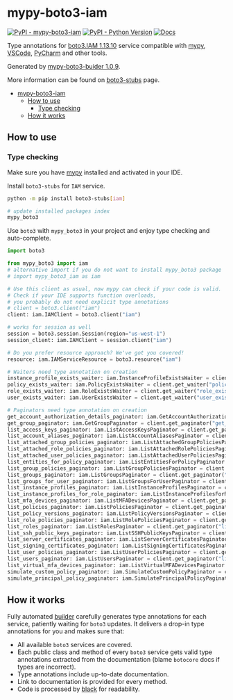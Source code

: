 # mypy-boto3-iam

[![PyPI - mypy-boto3-iam](https://img.shields.io/pypi/v/mypy-boto3-iam.svg?color=blue)](https://pypi.org/project/mypy-boto3-iam)
[![PyPI - Python Version](https://img.shields.io/pypi/pyversions/mypy-boto3-iam.svg?color=blue)](https://pypi.org/project/mypy-boto3-iam)
[![Docs](https://img.shields.io/readthedocs/mypy-boto3-builder.svg?color=blue)](https://mypy-boto3-builder.readthedocs.io/)

Type annotations for
[boto3.IAM 1.13.10](https://boto3.amazonaws.com/v1/documentation/api/1.13.10/reference/services/iam.html#IAM) service
compatible with [mypy](https://github.com/python/mypy), [VSCode](https://code.visualstudio.com/),
[PyCharm](https://www.jetbrains.com/pycharm/) and other tools.

Generated by [mypy-boto3-buider 1.0.9](https://github.com/vemel/mypy_boto3_builder).

More information can be found on [boto3-stubs](https://pypi.org/project/boto3-stubs/) page.

- [mypy-boto3-iam](#mypy-boto3-iam)
  - [How to use](#how-to-use)
    - [Type checking](#type-checking)
  - [How it works](#how-it-works)

## How to use

### Type checking

Make sure you have [mypy](https://github.com/python/mypy) installed and activated in your IDE.

Install `boto3-stubs` for `IAM` service.

```bash
python -m pip install boto3-stubs[iam]

# update installed packages index
mypy_boto3
```

Use `boto3` with `mypy_boto3` in your project and enjoy type checking and auto-complete.

```python
import boto3

from mypy_boto3 import iam
# alternative import if you do not want to install mypy_boto3 package
# import mypy_boto3_iam as iam

# Use this client as usual, now mypy can check if your code is valid.
# Check if your IDE supports function overloads,
# you probably do not need explicit type annotations
# client = boto3.client("iam")
client: iam.IAMClient = boto3.client("iam")

# works for session as well
session = boto3.session.Session(region="us-west-1")
session_client: iam.IAMClient = session.client("iam")

# Do you prefer resource approach? We've got you covered!
resource: iam.IAMServiceResource = boto3.resource("iam")

# Waiters need type annotation on creation
instance_profile_exists_waiter: iam.InstanceProfileExistsWaiter = client.get_waiter("instance_profile_exists")
policy_exists_waiter: iam.PolicyExistsWaiter = client.get_waiter("policy_exists")
role_exists_waiter: iam.RoleExistsWaiter = client.get_waiter("role_exists")
user_exists_waiter: iam.UserExistsWaiter = client.get_waiter("user_exists")

# Paginators need type annotation on creation
get_account_authorization_details_paginator: iam.GetAccountAuthorizationDetailsPaginator = client.get_paginator("get_account_authorization_details")
get_group_paginator: iam.GetGroupPaginator = client.get_paginator("get_group")
list_access_keys_paginator: iam.ListAccessKeysPaginator = client.get_paginator("list_access_keys")
list_account_aliases_paginator: iam.ListAccountAliasesPaginator = client.get_paginator("list_account_aliases")
list_attached_group_policies_paginator: iam.ListAttachedGroupPoliciesPaginator = client.get_paginator("list_attached_group_policies")
list_attached_role_policies_paginator: iam.ListAttachedRolePoliciesPaginator = client.get_paginator("list_attached_role_policies")
list_attached_user_policies_paginator: iam.ListAttachedUserPoliciesPaginator = client.get_paginator("list_attached_user_policies")
list_entities_for_policy_paginator: iam.ListEntitiesForPolicyPaginator = client.get_paginator("list_entities_for_policy")
list_group_policies_paginator: iam.ListGroupPoliciesPaginator = client.get_paginator("list_group_policies")
list_groups_paginator: iam.ListGroupsPaginator = client.get_paginator("list_groups")
list_groups_for_user_paginator: iam.ListGroupsForUserPaginator = client.get_paginator("list_groups_for_user")
list_instance_profiles_paginator: iam.ListInstanceProfilesPaginator = client.get_paginator("list_instance_profiles")
list_instance_profiles_for_role_paginator: iam.ListInstanceProfilesForRolePaginator = client.get_paginator("list_instance_profiles_for_role")
list_mfa_devices_paginator: iam.ListMFADevicesPaginator = client.get_paginator("list_mfa_devices")
list_policies_paginator: iam.ListPoliciesPaginator = client.get_paginator("list_policies")
list_policy_versions_paginator: iam.ListPolicyVersionsPaginator = client.get_paginator("list_policy_versions")
list_role_policies_paginator: iam.ListRolePoliciesPaginator = client.get_paginator("list_role_policies")
list_roles_paginator: iam.ListRolesPaginator = client.get_paginator("list_roles")
list_ssh_public_keys_paginator: iam.ListSSHPublicKeysPaginator = client.get_paginator("list_ssh_public_keys")
list_server_certificates_paginator: iam.ListServerCertificatesPaginator = client.get_paginator("list_server_certificates")
list_signing_certificates_paginator: iam.ListSigningCertificatesPaginator = client.get_paginator("list_signing_certificates")
list_user_policies_paginator: iam.ListUserPoliciesPaginator = client.get_paginator("list_user_policies")
list_users_paginator: iam.ListUsersPaginator = client.get_paginator("list_users")
list_virtual_mfa_devices_paginator: iam.ListVirtualMFADevicesPaginator = client.get_paginator("list_virtual_mfa_devices")
simulate_custom_policy_paginator: iam.SimulateCustomPolicyPaginator = client.get_paginator("simulate_custom_policy")
simulate_principal_policy_paginator: iam.SimulatePrincipalPolicyPaginator = client.get_paginator("simulate_principal_policy")
```

## How it works

Fully automated [builder](https://github.com/vemel/mypy_boto3_builder) carefully generates
type annotations for each service, patiently waiting for `boto3` updates. It delivers
a drop-in type annotations for you and makes sure that:

- All available `boto3` services are covered.
- Each public class and method of every `boto3` service gets valid type annotations
  extracted from the documentation (blame `botocore` docs if types are incorrect).
- Type annotations include up-to-date documentation.
- Link to documentation is provided for every method.
- Code is processed by [black](https://github.com/psf/black) for readability.